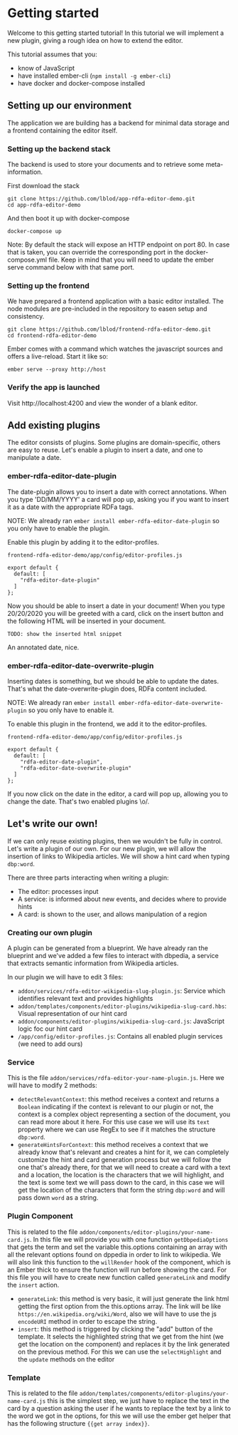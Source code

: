# Getting started
    
Welcome to this getting started tutorial!  In this tutorial we will implement a new plugin, giving a rough idea on how to extend the editor.


This tutorial assumes that you:

- know of JavaScript
- have installed ember-cli (`npm install -g ember-cli`)
- have docker and docker-compose installed

## Setting up our environment

The application we are building has a backend for minimal data storage and a frontend containing the editor itself.

### Setting up the backend stack

The backend is used to store your documents and to retrieve some meta-information.

First download the stack

    git clone https://github.com/lblod/app-rdfa-editor-demo.git
    cd app-rdfa-editor-demo
    
And then boot it up with docker-compose

    docker-compose up

Note: By default the stack will expose an HTTP endpoint on port 80.  In case that is taken, you can override the corresponding port in the docker-compose.yml file.  Keep in mind that you will need to update the ember serve command below with that same port.

### Setting up the frontend

We have prepared a frontend application with a basic editor installed.  The node modules are pre-included in the repository to easen setup and consistency.

    git clone https://github.com/lblod/frontend-rdfa-editor-demo.git
    cd frontend-rdfa-editor-demo
    
Ember comes with a command which watches the javascript sources and offers a live-reload.  Start it like so:

    ember serve --proxy http://host

### Verify the app is launched

Visit http://localhost:4200 and view the wonder of a blank editor.

## Add existing plugins

The editor consists of plugins.  Some plugins are domain-specific, others are easy to reuse.  Let's enable a plugin to insert a date, and one to manipulate a date.

### ember-rdfa-editor-date-plugin

The date-plugin allows you to insert a date with correct annotations. When you type 'DD/MM/YYYY' a card will pop up, 
asking you if you want to insert it as a date with the appropriate RDFa tags.

NOTE: We already ran `ember install ember-rdfa-editor-date-plugin` so you only have to enable the plugin.

Enable this plugin by adding it to the editor-profiles.

    frontend-rdfa-editor-demo/app/config/editor-profiles.js

    export default {
      default: [
        "rdfa-editor-date-plugin"
      ]
    };

Now you should be able to insert a date in your document! When you type 20/20/2020 you will be greeted with a card, click on the insert button and the following HTML will be inserted in your document.

    TODO: show the inserted html snippet

An annotated date, nice.

### ember-rdfa-editor-date-overwrite-plugin

Inserting dates is something, but we should be able to update the dates.  That's what the date-overwrite-plugin does, RDFa content included.

NOTE: We already ran `ember install ember-rdfa-editor-date-overwrite-plugin` so you only have to enable it.

To enable this plugin in the frontend, we add it to the editor-profiles.

    frontend-rdfa-editor-demo/app/config/editor-profiles.js

    export default {
      default: [
        "rdfa-editor-date-plugin",
        "rdfa-editor-date-overwrite-plugin"
      ]
    };

If you now click on the date in the editor, a card will pop up, allowing you to change the date.  That's two enabled plugins \o/.

## Let's write our own!

If we can only reuse existing plugins, then we wouldn't be fully in control.  Let's write a plugin of our own.  For our new plugin, we will allow the insertion of links to Wikipedia articles.  We will show a hint card when typing `dbp:word`.

There are three parts interacting when writing a plugin:

  - The editor: processes input
  - A service: is informed about new events, and decides where to provide hints
  - A card: is shown to the user, and allows manipulation of a region

### Creating our own plugin

A plugin can be generated from a blueprint.  We have already ran the blueprint and we've added a few files to interact with dbpedia, a service that extracts semantic information from Wikipedia articles.

In our plugin we will have to edit 3 files:
  - `addon/services/rdfa-editor-wikipedia-slug-plugin.js`: Service which identifies relevant text and provides highlights
  - `addon/templates/components/editor-plugins/wikipedia-slug-card.hbs`: Visual representation of our hint card
  - `addon/components/editor-plugins/wikipedia-slug-card.js`: JavaScript logic foc our hint card
  - `/app/config/editor-profiles.js`: Contains all enabled plugin services (we need to add ours)

### Service

This is the file `addon/services/rdfa-editor-your-name-plugin.js`. Here we will have to modify 2 methods:
- `detectRelevantContext`: this method receives a context and returns a `Boolean` indicating if the context is relevant to our plugin or not, the context is a complex object representing a section of the document, you can read more about it here. For this use case we will use its `text` property where we can use RegEx to see if it matches the structure `dbp:word`.
- `generateHintsForContext`: this method receives a context that we already know that's relevant and creates a hint for it, we can completely customize the hint and card generation process but we will follow the one that's already there, for that we will need to create a card with a text and a location, the location is the characters that we will highlight, and the text is some text we will pass down to the card, in this case we will get the location of the characters that form the string `dbp:word` and will pass down `word` as a string.

### Plugin Component

This is related to the file `addon/components/editor-plugins/your-name-card.js`. In this file we will provide you with one function `getDbpediaOptions` that gets the term and set the variable this.options containing an array with all the relevant options found on dppedia in order to link to wikipedia. We will also link this function to the `willRender` hook of the component, which is an Ember thick to ensure the function will run before showing the card.
For this file you will have to create new function called `generateLink` and modify the `insert` action.
- `generateLink`: this method is very basic, it will just generate the link html getting the first option from the this.options array. The link will be like `https://en.wikipedia.org/wiki/Word`, also we will have to use the js `encodeURI` method in order to escape the string.
- `insert`: this method is triggered by clicking the "add" button of the template. It selects the highlighted string that we get from the hint (we get the location on the component) and replaces it by the link generated on the previous method. For this we can use the `selectHighlight` and the `update` methods on the editor

### Template

This is related to the file `addon/templates/components/editor-plugins/your-name-card.js` this is the simplest step, we just have to replace the text in the card by a question asking the user if he wants to replace the text by a link to the word we got in the options, for this we will use the ember get helper that has the following structure `{{get array index}}`.
